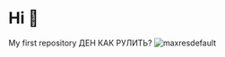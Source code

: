 # Hi 🌟 
My first repository
ДЕН КАК РУЛИТЬ?
![maxresdefault](https://user-images.githubusercontent.com/122681786/212486815-3b3b42d5-c72d-4e9e-b377-29c2a3d69252.jpg)
